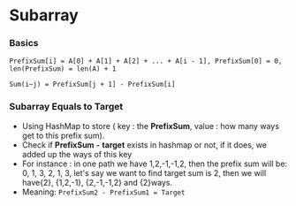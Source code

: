 # Subarray

### Basics

`PrefixSum[i] = A[0] + A[1] + A[2] + ... + A[i - 1], PrefixSum[0] = 0, len(PrefixSum) = len(A) + 1`

`Sum(i~j) = PrefixSum[j + 1] - PrefixSum[i]`

### Subarray Equals to Target

* Using HashMap to store \( key : the **PrefixSum**, value : how many ways get to this prefix sum\). 
* Check if **PrefixSum** **-** **target** exists in hashmap or not, if it does, we added up the ways of this key
* For instance : in one path we have 1,2,-1,-1,2, then the prefix sum will be: 0, 1, 3, 2, 1, 3, let's say we want to find target sum is 2, then we will have{2}, {1,2,-1}, {2,-1,-1,2} and {2}ways.
* Meaning: `PrefixSum2 - PrefixSum1 = Target`



